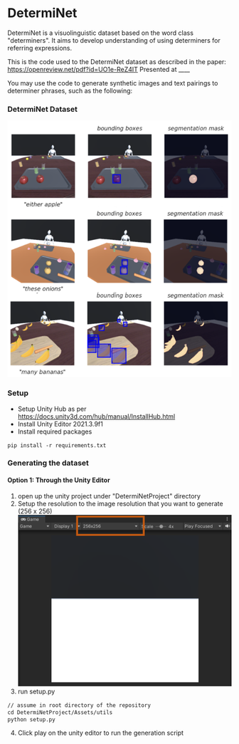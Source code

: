 # DetermiNet

DetermiNet is a visuolinguistic dataset based on the word class "determiners". It aims to develop understanding of using determiners for referring expressions.

This is the code used to the DetermiNet dataset as described in the paper: 
https://openreview.net/pdf?id=UO1e-ReZ4IT
Presented at ____

You may use the code to generate synthetic images and text pairings to determiner phrases, such as the following: 

### DetermiNet Dataset 
![cover](./assets/cover.png)
### Setup 
- Setup Unity Hub as per https://docs.unity3d.com/hub/manual/InstallHub.html
- Install Unity Editor 2021.3.9f1
- Install required packages
```
pip install -r requirements.txt 
``` 

### Generating the dataset
#### Option 1: Through the Unity Editor 
1. open up the unity project under "DetermiNetProject" directory 
2. Setup the resolution to the image resolution that you want to generate (256 x 256)
![set screen resolution](./assets/screenResolution.png)
3. run setup.py
```
// assume in root directory of the repository 
cd DetermiNetProject/Assets/utils
python setup.py
```
4. Click play on the unity editor to run the generation script 